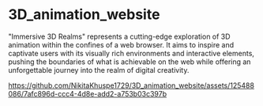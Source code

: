 ﻿# 3D_animation_website

"Immersive 3D Realms" represents a cutting-edge exploration of 3D animation within the confines of a web browser. It aims to inspire and captivate users with its visually rich environments and interactive elements, pushing the boundaries of what is achievable on the web while offering an unforgettable journey into the realm of digital creativity.

https://github.com/NikitaKhuspe1729/3D_animation_website/assets/125488086/7afc896d-ccc4-4d8e-add2-a753b03c397b

